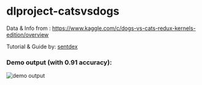 # dlproject-catsvsdogs

Data & Info from : https://www.kaggle.com/c/dogs-vs-cats-redux-kernels-edition/overview

Tutorial & Guide by: [sentdex](https://www.youtube.com/user/sentdex)

### Demo output (with 0.91 accuracy):

![demo output](https://user-images.githubusercontent.com/68454409/106484774-e5797800-64ea-11eb-9b51-cc2793efafbe.png)
